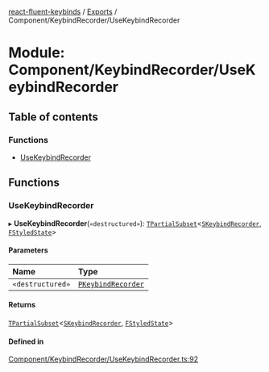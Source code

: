 [react-fluent-keybinds](../README.md) / [Exports](../modules.md) / Component/KeybindRecorder/UseKeybindRecorder

# Module: Component/KeybindRecorder/UseKeybindRecorder

## Table of contents

### Functions

- [UseKeybindRecorder](Component_KeybindRecorder_UseKeybindRecorder.md#usekeybindrecorder)

## Functions

### UseKeybindRecorder

▸ **UseKeybindRecorder**(`«destructured»`): [`TPartialSubset`](Utility_Utility_Types.md#tpartialsubset)\<[`SKeybindRecorder`](keybind-recorder.md#skeybindrecorder), [`FStyledState`](../interfaces/Utility_Utility_Types.FStyledState.md)\>

#### Parameters

| Name | Type |
| :------ | :------ |
| `«destructured»` | [`PKeybindRecorder`](keybind-recorder.md#pkeybindrecorder) |

#### Returns

[`TPartialSubset`](Utility_Utility_Types.md#tpartialsubset)\<[`SKeybindRecorder`](keybind-recorder.md#skeybindrecorder), [`FStyledState`](../interfaces/Utility_Utility_Types.FStyledState.md)\>

#### Defined in

[Component/KeybindRecorder/UseKeybindRecorder.ts:92](https://github.com/GageSorrell/FluentReactKeybinds/blob/b173d2b/Source/Component/KeybindRecorder/UseKeybindRecorder.ts#L92)
